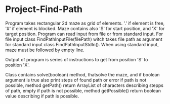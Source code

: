 # Project-Find-Path

Program takes rectangular 2d maze as grid of elements.
'.' if element is free, '#' if element is blocked.
Maze contains also 'S' for start position, and 'X' for target position.
Program can read input from file or from standard input.
For file input class FindPathInputFile(filePath) witch takes file path as argument
for standard input class FindPathInputStdIn().
When using standard input, maze must be followed by empty line.

Output of program is series of instructions to get from position 'S' to position 'X'.

Class contains solve(boolean) method, thatsolve the maze, and if boolean argument is true also print steps of found path or error if path is not possible,
method getPath() return ArrayList of characters describing stepps of path, empty if path is not possible,
method getPossible() return boolean value describing if path is possible.


